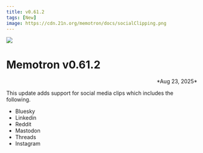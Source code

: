 ```yaml
---
title: v0.61.2
tags: [New]
image: https://cdn.21n.org/memotron/docs/socialClipping.png
---
```

![](https://cdn.21n.org/memotron/docs/socialClipping.png)
# Memotron v0.61.2
<div align="right">*Aug 23, 2025*</div>

This update adds support for social media clips which includes the following.
- Bluesky
- Linkedin
- Reddit
- Mastodon
- Threads
- Instagram
